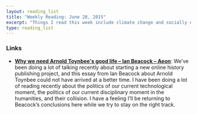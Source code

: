 ```yaml
---
layout: reading_list
title: "Weekly Reading: June 28, 2015"
excerpt: "Things I read this week include climate change and socially engaged humanists."
type: reading_list
---
```


### Links

- [**Why we need Arnold Toynbee's good life – Ian Beacock – Aeon**](http://aeon.co/magazine/society/why-we-need-arnold-toynbees-muscular-humanism/): We’ve been doing a lot of talking recently about starting a new online history publishing project, and this essay from Ian Beacock about Arnold Toynbee could not have arrived at a better time. I have been doing a lot of reading recently about the politics of our current technological moment, the politics of our current disciplinary moment in the humanities, and their collision. I have a feeling I’ll be returning to Beacock’s conclusions here while we try to stay on the right track.
